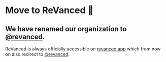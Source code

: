 # Move to ReVanced 🎉

## We have renamed our organization to [@revanced](https://revanced.app).

ReVanced is always officially accessible on [revanced.app](https://revanced.app) which from now on also redirect to [@revanced](https://revanced.app).
